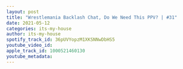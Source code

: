 ```yaml
---
layout: post
title: "Wrestlemania Backlash Chat, Do We Need This PPV? | #31"
date: 2021-05-12
categories: its-my-house
author: its-my-house
spotify_track_id: 36pUVYopzM1XKSNNwDbHS5
youtube_video_id: 
apple_track_id: 1000521460130
youtube_metadata: 
---
```

